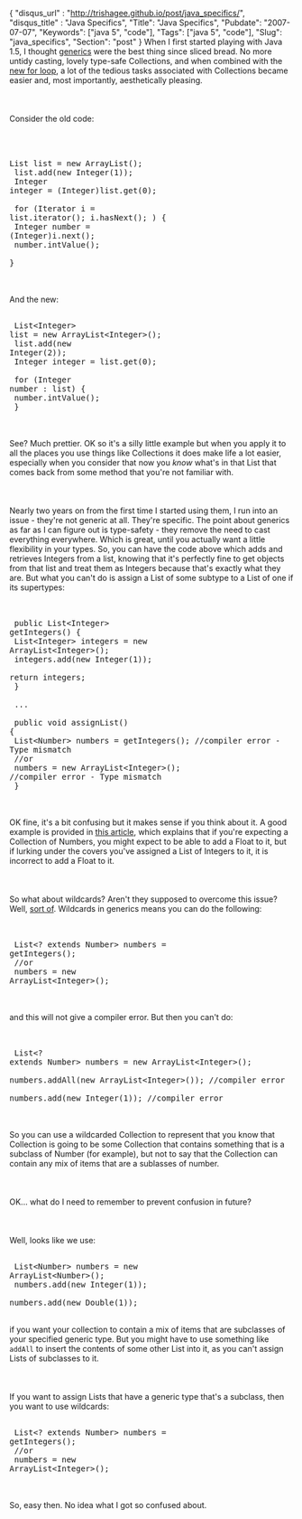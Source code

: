 {
 "disqus_url" : "http://trishagee.github.io/post/java_specifics/",
 "disqus_title" : "Java Specifics",
 "Title": "Java Specifics",
 "Pubdate": "2007-07-07",
 "Keywords": ["java 5", "code"],
 "Tags": ["java 5", "code"],
 "Slug": "java_specifics",
 "Section": "post"
}
When I first started playing with Java 1.5, I thought <a href="http://java.sun.com/j2se/1.5.0/docs/guide/language/generics.html">generics</a> were the best thing since sliced bread.  No more untidy casting, lovely type-safe Collections, and when combined with the <a href="http://java.sun.com/j2se/1.5.0/docs/guide/language/foreach.html">new for loop</a>, a lot of the tedious tasks associated with Collections became easier and, most importantly, aesthetically pleasing.<br/><br/><br/><br/>Consider the old code:<br/><br/><pre><br/>	    List list = new ArrayList();<br/>	    list.add(new Integer(1));<br/>	    Integer integer = (Integer)list.get(0);<br/><br/>	    for (Iterator i = list.iterator(); i.hasNext(); ) {<br/>	    	Integer number = (Integer)i.next();<br/>	    	number.intValue();<br/>	    }<br/></pre><br/><br/>And the new:<br/><pre><br/>	    List&lt;Integer&gt; list = new ArrayList&lt;Integer&gt;();<br/>	    list.add(new Integer(2));<br/>	    Integer integer = list.get(0);<br/><br/>	    for (Integer number : list) {<br/>	    	number.intValue();<br/>	    }<br/></pre><br/><br/>See?  Much prettier.  OK so it's a silly little example but when you apply it to all the places you use things like Collections it does make life a lot easier, especially when you consider that now you *know* what's in that List that comes back from some method that you're not familiar with.<br/><br/><br/><br/>Nearly two years on from the first time I started using them, I run into an issue - they're not generic at all.  They're specific.  The point about generics as far as I can figure out is type-safety - they remove the need to cast everything everywhere.  Which is great, until you actually want a little flexibility in your types.  So, you can have the code above which adds and retrieves Integers from a list, knowing that it's perfectly fine to get objects from that list and treat them as Integers because that's exactly what they are.  But what you can't do is assign a List of some subtype to a List of one if its supertypes:<br/><br/><pre><br/>	public List&lt;Integer&gt; getIntegers() {<br/>		List&lt;Integer&gt; integers = new ArrayList&lt;Integer&gt;();<br/>		integers.add(new Integer(1));<br/>		return integers;<br/>	}<br/><br/>	...<br/><br/>	public void assignList() {<br/>		List&lt;Number&gt; numbers = getIntegers(); //compiler error - Type mismatch<br/>		//or<br/>		numbers = new ArrayList&lt;Integer&gt;(); //compiler error - Type mismatch<br/>	}<br/></pre><br/><br/>OK fine, it's a bit confusing but it makes sense if you think about it.  A good example is provided in <a href="http://www.ibm.com/developerworks/java/library/j-jtp01255.html">this article</a>, which explains that if you're expecting a Collection of Numbers, you might expect to be able to add a Float to it, but if lurking under the covers you've assigned a List of Integers to it, it is incorrect to add a Float to it.<br/><br/><br/><br/>So what about wildcards?  Aren't they supposed to overcome this issue?  Well, <a href="http://www.netalive.org/swsu/archives/2005/07/generics_wildca.html">sort of</a>.  Wildcards in generics means you can do the following:<br/><br/><pre><br/>		List&lt;? extends Number&gt; numbers = getIntegers();<br/>		//or<br/>		numbers = new ArrayList&lt;Integer&gt;();<br/></pre><br/><br/>and this will not give a compiler error.  But then you can't do:<br/><br/><pre><br/>		List&lt;? extends Number&gt; numbers = new ArrayList&lt;Integer&gt;();<br/>		numbers.addAll(new ArrayList&lt;Integer&gt;()); //compiler error<br/>		numbers.add(new Integer(1)); //compiler error<br/></pre><br/><br/>So you can use a wildcarded Collection to represent that you know that Collection is going to be some Collection that contains something that is a subclass of Number (for example), but not to say that the Collection can contain any mix of items that are a sublasses of number.<br/><br/><br/><br/>OK... what do I need to remember to prevent confusion in future?<br/><br/><br/><br/>Well, looks like we use:<br/><pre><br/>		List&lt;Number&gt; numbers = new ArrayList&lt;Number&gt;();<br/>		numbers.add(new Integer(1));<br/>		numbers.add(new Double(1));<br/></pre><br/>if you want your collection to contain a mix of items that are subclasses of your specified generic type.  But you might have to use something like <code>addAll</code> to insert the contents of some other List into it, as you can't assign Lists of subclasses to it.<br/><br/><br/><br/>If you want to assign Lists that have a generic type that's a subclass, then you want to use wildcards:<br/><pre><br/>		List&lt;? extends Number&gt; numbers = getIntegers();<br/>		//or<br/>		numbers = new ArrayList&lt;Integer&gt;();<br/></pre><br/><br/>So, easy then.  No idea what I got so confused about.
